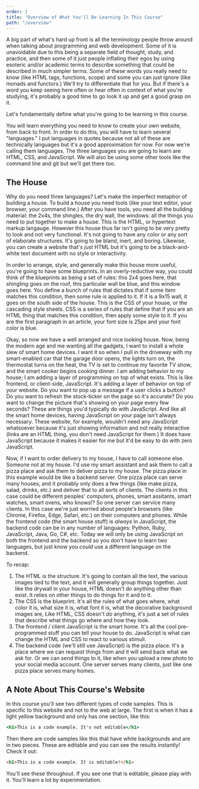 ```yaml
---
order: 1
title: "Overview of What You'll Be Learning In This Course"
path: "/overview"
---
```


A big part of what's hard up front is all the terminology people throw around when talking about programming and web development. Some of it is unavoidable due to this being a separate field of thought, study, and practice, and then some of it just people inflating their egos by using esoteric and/or academic terms to describe something that could be described in much simpler terms. Some of these words you really need to know (like HTML tags, functions, scope) and some you can just ignore (like monads and functors.) We'll try to differentiate that for you. But if there's a word you keep seeing here often or hear often in context of what you're studying, it's probably a good time to go look it up and get a good grasp on it.

Let's fundamentally define what you're going to be learning in this course.

You will learn everything you need to know to create your own website, from back to front. In order to do this, you will have to learn several "languages." I put languages in quotes because not all of these are technically languages but it's a good approximation for now. For now we're calling them languages. The three languages you are going to learn are HTML, CSS, and JavaScript. We will also be using some other tools like the command line and git but we'll get there too.

## The House

Why do you need three languages? Let's make the imperfect metaphor of building a house. To build a house you need tools (like your text editor, your browser, your command line.) After you have tools, you need all the building material: the 2x4s, the shingles, the dry wall, the windows: all the things you need to put together to make a house. This is the HTML, or hypertext markup langauge. However this house thus far isn't going to be very pretty to look and not very functional. It's not going to have any color or any sort of elaborate structures. It's going to be bland, inert, and boring. Likewise, you can create a website that's _just_ HTML but it's going to be a black-and-white text document with no style or interactivity.

In order to arrange, style, and generally make this house more useful, you're going to have some blueprints. In an overly-reductive way, you could think of the blueprints as being a set of rules: this 2x4 goes here, that shingling goes on the roof, this particular wall be blue, and this window goes here. You define a bunch of rules that dictates that if some item matches this condition, then some rule is applied to it. If it is a 9x15 wall, it goes on the south side of the house. This is the CSS of your house, or the cascading style sheets. CSS is a series of rules that define that if you are an HTML thing that matches this condition, then apply some style to it. If you are the first paragraph in an article, your font size is 25px and your font color is blue.

Okay, so now we have a well arranged and nice looking house. Now, being the modern age and me wanting all the gadgets, I want to install a whole slew of smart home devices. I want it so when I pull in the driveway with my smart-enabled car that the garage door opens, the lights turn on, the thermostat turns on the heat, the TV is set to continue my favorite TV show, and the smart cooker begins cooking dinner. I am adding behavior to my house; I am adding a layer of programming on top of what exists. This is like frontend, or client-side, JavaScript. It's adding a layer of behavior on top of your website. Do you want to pop up a message if a user clicks a button? Do you want to refresh the stock-ticker on the page so it's accurate? Do you want to change the picture that's showing on your page every few seconds? These are things you'd typically do with JavaScript. And like all the smart home devices, having JavaScript on your page isn't always necessary. These website, for example, wouldn't need any JavaScript whatsoever because it's just showing information and not really interactive (links are an HTML thing, you don't need JavaScript for them.) It does have JavaScript because it makes it easier for me but it'd be easy to do with zero JavaScript.

Now, if I want to order delivery to my house, I have to call someone else. Someone not at my house. I'd use my smart assistant and ask them to call a pizza place and ask them to deliver pizza to my house. The pizza place in this example would be like a backend server. One pizza place can serve many houses, and it probably only does a few things (like make pizza, salad, drinks, etc.) and deliver that to all sorts of clients. The clients in this case could be different peoples' computers, phones, smart assitants, smart watches, smart ovens, who knows!? So one server can service many clients. In this case we're just worried about people's browsers (like Chrome, Firefox, Edge, Safari, etc.) on their computers and phones. While the frontend code (the smart house stuff) is _always_ in JavaScript, the backend code can be in any number of languages: Python, Ruby, JavaScript, Java, Go, C#, etc. Today we will only be using JavaScript on both the frontend and the backend so you don't have to learn two languages, but just know you _could_ use a different language on the backend.

To recap:

1. The HTML is the structure. It's going to contain all the text, the various images tied to the text, and it will generally group things together. Just like the drywall in your house, HTML doesn't do anything other than exist. It relies on other things to do things for it and to it.
1. The CSS is the blueprint. It's all the rules of what goes where, what color it is, what size it is, what font it is, what the decorative background images are, Like HTML, CSS doesn't _do_ anything, it's just a set of rules that describe what things go where and how they look.
1. The frontend / client JavaScript is the smart home. It's all the cool pre-programmed stuff you can tell your house to do. JavaScript is what can change the HTML and CSS to react to various stimuli.
1. The backend code (we'll still use JavaScript) is the pizza place. It's a place where we can request things from and it will send back what we ask for. Or we can send things to it, like when you upload a new photo to your social media account. One server serves many clients, just like one pizza place serves many homes.

## A Note About This Course's Website

In this course you'll see two different types of code samples. This is specific to this website and not to the web at large. The first is when it has a light yellow background and only has one section, like this:

```htm
<h1>This is a code example. It's not editable</h1>
```

Then there are code samples like this that have white backgrounds and are in two pieces. These are editable and you can see the results instantly! Check it out:

```html
<h1>This is a code example. It is editable!</h1>
```

You'll see these throughout. If you see one that is editable, please play with it. You'll learn a lot by experimentation.
